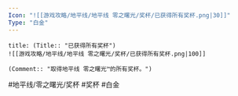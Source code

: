 ```yaml
---
Icon: "![[游戏攻略/地平线/地平线 零之曙光/奖杯/已获得所有奖杯.png|30]]"
Type: "白金"
---
```

```ad-common-platinum-trophy
title: (Title:: "已获得所有奖杯")
![[游戏攻略/地平线/地平线 零之曙光/奖杯/已获得所有奖杯.png|100]]

(Comment:: "取得地平线 零之曙光™的所有奖杯。")
```

#地平线/零之曙光/奖杯 #奖杯 #白金
